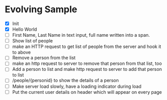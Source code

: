 # Evolving Sample

 - [x] Init
 - [x] Hello World
 - [ ] First Name, Last Name in text input, full name written into a span.
 - [ ] Show list of people
 - [ ] make an HTTP request to get list of people from the server and hook it to above
 - [ ] Remove a person from the list
 - [ ] make an http request to server to remove that person from that list, too
 - [ ] Add a person to list and make http request to server to add that person to list
 - [ ] /people/{personid} to show the details of a person
 - [ ] Make server load slowly, have a loading indicator during load
 - [ ] Put the current user details on header which will appear on every page